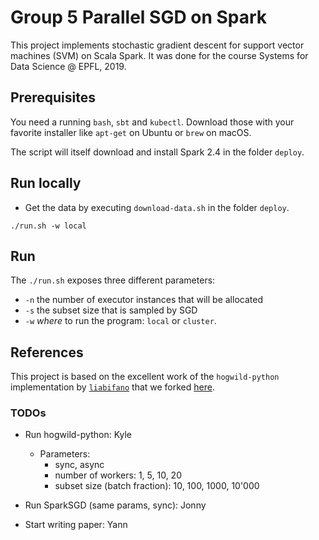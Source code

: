 # Group 5 Parallel SGD on Spark

This project implements stochastic gradient descent for support vector machines
(SVM) on Scala Spark. It was done for the course Systems for Data Science @
EPFL, 2019.

## Prerequisites

You need a running `bash`, `sbt` and `kubectl`.
Download those with your favorite installer like `apt-get` on Ubuntu or `brew`
on macOS.

The script will itself download and install Spark 2.4 in the folder `deploy`.

## Run locally

- Get the data by executing `download-data.sh` in the folder `deploy`.

```
./run.sh -w local
```

## Run
The `./run.sh` exposes three different parameters:

- `-n` the number of executor instances that will be allocated
- `-s` the subset size that is sampled by SGD
- `-w` _where_ to run the program: `local` or `cluster`.

## References

This project is based on the excellent work of the `hogwild-python`
implementation by [`liabifano`](https://github.com/liabifano/hogwild-python)
that we forked [here](https://github.com/kyleger/hogwild-python).

### TODOs

- Run hogwild-python: Kyle
  - Parameters:
    - sync, async
    - number of workers: 1, 5, 10, 20
    - subset size (batch fraction): 10, 100, 1000, 10'000

- Run SparkSGD (same params, sync): Jonny

- Start writing paper: Yann
